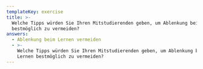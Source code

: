 ```yaml
---
templateKey: exercise
title: >-
  Welche Tipps würden Sie Ihren Mitstudierenden geben, um Ablenkung beim Lernen
  bestmöglich zu vermeiden?
answers:
  - Ablenkung beim Lernen vermeiden
  - >-
    Welche Tipps würden Sie Ihren Mitstudierenden geben, um Ablenkung beim
    Lernen bestmöglich zu vermeiden?
---
```



